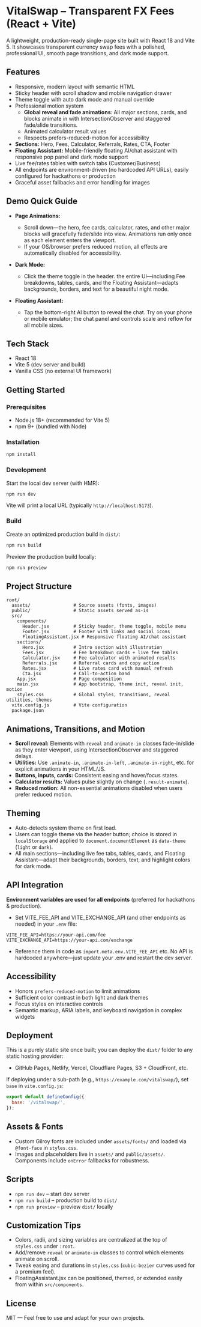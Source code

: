 # VitalSwap – Transparent FX Fees (React + Vite)

A lightweight, production-ready single-page site built with React 18 and Vite 5. It showcases transparent currency swap fees with a polished, professional UI, smooth page transitions, and dark mode support.

## Features

- Responsive, modern layout with semantic HTML
- Sticky header with scroll shadow and mobile navigation drawer
- Theme toggle with auto dark mode and manual override
- Professional motion system
  - **Global reveal and fade animations**: All major sections, cards, and blocks animate in with IntersectionObserver and staggered fade/slide transitions.
  - Animated calculator result values
  - Respects prefers-reduced-motion for accessibility
- **Sections:** Hero, Fees, Calculator, Referrals, Rates, CTA, Footer
- **Floating Assistant:** Mobile-friendly floating AI/chat assistant with responsive pop panel and dark mode support
- Live fee/rates tables with switch tabs (Customer/Business)
- All endpoints are environment-driven (no hardcoded API URLs), easily configured for hackathons or production
- Graceful asset fallbacks and error handling for images

## Demo Quick Guide

- **Page Animations:**
  - Scroll down—the hero, fee cards, calculator, rates, and other major blocks will gracefully fade/slide into view. Animations run only once as each element enters the viewport.
  - If your OS/browser prefers reduced motion, all effects are automatically disabled for accessibility.

- **Dark Mode:**
  - Click the theme toggle in the header. the entire UI—including Fee breakdowns, tables, cards, and the Floating Assistant—adapts backgrounds, borders, and text for a beautiful night mode.

- **Floating Assistant:**
  - Tap the bottom-right AI button to reveal the chat. Try on your phone or mobile emulator; the chat panel and controls scale and reflow for all mobile sizes.

## Tech Stack

- React 18
- Vite 5 (dev server and build)
- Vanilla CSS (no external UI framework)

## Getting Started

### Prerequisites

- Node.js 18+ (recommended for Vite 5)
- npm 9+ (bundled with Node)

### Installation

```bash
npm install
```

### Development

Start the local dev server (with HMR):

```bash
npm run dev
```

Vite will print a local URL (typically `http://localhost:5173`).

### Build

Create an optimized production build in `dist/`:

```bash
npm run build
```

Preview the production build locally:

```bash
npm run preview
```

## Project Structure

```text
root/
  assets/                # Source assets (fonts, images)
  public/                # Static assets served as-is
  src/
    components/
      Header.jsx         # Sticky header, theme toggle, mobile menu
      Footer.jsx         # Footer with links and social icons
      FloatingAssistant.jsx # Responsive floating AI/chat assistant
    sections/
      Hero.jsx           # Intro section with illustration
      Fees.jsx           # Fee breakdown cards + live fee tables
      Calculator.jsx     # Fee calculator with animated results
      Referrals.jsx      # Referral cards and copy action
      Rates.jsx          # Live rates card with manual refresh
      Cta.jsx            # Call-to-action band
    App.jsx              # Page composition
    main.jsx             # App bootstrap, theme init, reveal init, motion
    styles.css           # Global styles, transitions, reveal utilities, themes
  vite.config.js         # Vite configuration
  package.json
```

## Animations, Transitions, and Motion

- **Scroll reveal:** Elements with `reveal` and `animate-in` classes fade-in/slide as they enter viewport, using IntersectionObserver and staggered delays.
- **Utilities:** Use `.animate-in`, `.animate-in-left`, `.animate-in-right`, etc. for explicit animations in your HTML/JS.
- **Buttons, inputs, cards:** Consistent easing and hover/focus states.
- **Calculator results:** Values pulse slightly on change (`.result-animate`).
- **Reduced motion:** All non-essential animations disabled when users prefer reduced motion.

## Theming

- Auto-detects system theme on first load.
- Users can toggle theme via the header button; choice is stored in `localStorage` and applied to `document.documentElement` as `data-theme` (`light` or `dark`).
- All main sections—including live fee tabs, tables, cards, and Floating Assistant—adapt their backgrounds, borders, text, and highlight colors for dark mode.

## API Integration

**Environment variables are used for all endpoints** (preferred for hackathons & production).

- Set VITE_FEE_API and VITE_EXCHANGE_API (and other endpoints as needed) in your `.env` file:

```env
VITE_FEE_API=https://your-api.com/fee
VITE_EXCHANGE_API=https://your-api.com/exchange
```

- Reference them in code as `import.meta.env.VITE_FEE_API` etc. No API is hardcoded anywhere—just update your .env and restart the dev server.

## Accessibility

- Honors `prefers-reduced-motion` to limit animations
- Sufficient color contrast in both light and dark themes
- Focus styles on interactive controls
- Semantic markup, ARIA labels, and keyboard navigation in complex widgets

## Deployment

This is a purely static site once built; you can deploy the `dist/` folder to any static hosting provider:

- GitHub Pages, Netlify, Vercel, Cloudflare Pages, S3 + CloudFront, etc.

If deploying under a sub-path (e.g., `https://example.com/vitalswap/`), set `base` in `vite.config.js`:

```js
export default defineConfig({
  base: '/vitalswap/',
});
```

## Assets & Fonts

- Custom Gilroy fonts are included under `assets/fonts/` and loaded via `@font-face` in `styles.css`.
- Images and placeholders live in `assets/` and `public/assets/`. Components include `onError` fallbacks for robustness.

## Scripts

- `npm run dev` – start dev server
- `npm run build` – production build to `dist/`
- `npm run preview` – preview `dist/` locally

## Customization Tips

- Colors, radii, and sizing variables are centralized at the top of `styles.css` under `:root`.
- Add/remove `reveal` or `animate-in` classes to control which elements animate on scroll.
- Tweak easing and durations in `styles.css` (`cubic-bezier` curves used for a premium feel).
- FloatingAssistant.jsx can be positioned, themed, or extended easily from within `src/components`.

## License

MIT — Feel free to use and adapt for your own projects.
